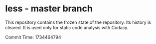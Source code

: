 # less - master branch

This repository contains the frozen state of the repository.
Its history is cleared. It is used only for static code
analysis with Codacy.

Commit Time: 1734464794